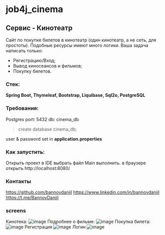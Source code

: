 # job4j_cinema

## Сервис - Кинотеатр

Сайт по покупке билетов в кинотеатр (один кинотеатр, а не сеть, для простоты).
Подобные ресурсы имеют много логики. Ваша задача написать только:

- Регистрацию/Вход;
- Вывод киносеансов и фильмов;
- Покупку билетов.

### Стек:

**Spring Boot, Thymeleaf, Bootstrap, Liquibase, Sql2o, PostgreSQL**

### Требования:
Postgres 
port: 5432
db: cinema_db
> create database cinema_db;
 
user & password set in **application.properties**

### Как запустить:
Открыть проект в IDE выбрать файл Main выполнить.
в браузере открыть
http://localhost:8080/

### Контакты

https://github.com/bannovdaniil
https://www.linkedin.com/in/bannovdaniil
https://t.me/BannovDaniil

### screens
Кинотека:
![image](https://github.com/bannovdaniil/job4j_cinema/assets/96119195/2f14a167-2399-4092-b820-eda06ac65bac)
Подробнее о фильме:
![image](https://github.com/bannovdaniil/job4j_cinema/assets/96119195/16624fde-259a-4c80-99ee-e43e86d39ebc)
Покупка билета:
![image](https://github.com/bannovdaniil/job4j_cinema/assets/96119195/94a007fb-e2a7-444b-912a-beb935ce8501)
Регистрация
![image](https://github.com/bannovdaniil/job4j_cinema/assets/96119195/ca624f2b-7224-4002-864a-4fa6cf6cd110)
Логин
![image](https://github.com/bannovdaniil/job4j_cinema/assets/96119195/3b218533-9d37-4844-b307-06f249d27832)

